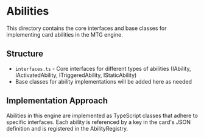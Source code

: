 # Abilities

This directory contains the core interfaces and base classes for implementing card abilities in the MTG engine.

## Structure

- `interfaces.ts` - Core interfaces for different types of abilities (IAbility, IActivatedAbility, ITriggeredAbility, IStaticAbility)
- Base classes for ability implementations will be added here as needed

## Implementation Approach

Abilities in this engine are implemented as TypeScript classes that adhere to specific interfaces. Each ability is referenced by a key in the card's JSON definition and is registered in the AbilityRegistry.